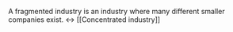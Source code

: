 A fragmented industry is an industry where many different smaller companies exist. $\leftrightarrow$ [[Concentrated industry]] 